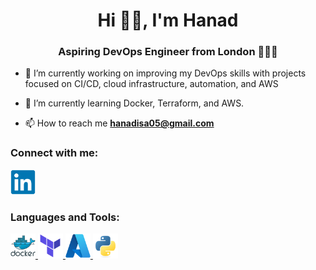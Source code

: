 <h1 align="center">Hi 👋🏾, I'm Hanad</h1>
<h3 align="center">Aspiring DevOps Engineer from London 📍🇬🇧</h3>

- 🔭 I’m currently working on improving my DevOps skills with projects focused on CI/CD, cloud infrastructure, automation, and AWS

- 🌱 I’m currently learning Docker, Terraform, and AWS.

- 📫 How to reach me **hanadisa05@gmail.com**


<h3 align="left">Connect with me:</h3>
<p align="left">
  <a href= "https://www.linkedin.com/in/hanad-isa-35747a245/" target="_blank">
    <img src="https://raw.githubusercontent.com/devicons/devicon/master/icons/linkedin/linkedin-original.svg" alt="linkedin" width="40" height="40"/>
  </a>
</p>

<h3 align="left">Languages and Tools:</h3>
<p align="left">
  <a href="https://www.docker.com/" target="_blank" rel="noreferrer">
    <img src="https://raw.githubusercontent.com/devicons/devicon/master/icons/docker/docker-original-wordmark.svg" alt="docker" width="40" height="40"/>
  </a>
  <a href="https://www.terraform.io/" target="_blank" rel="noreferrer">
    <img src="https://raw.githubusercontent.com/devicons/devicon/master/icons/terraform/terraform-original.svg" alt="terraform" width="40" height="40"/>
  </a>
  <a href="https://azure.microsoft.com/" target="_blank" rel="noreferrer">
    <img src="https://raw.githubusercontent.com/devicons/devicon/master/icons/azure/azure-original.svg" alt="azure" width="40" height="40"/>
  </a>
  <a href="https://www.python.org" target="_blank" rel="noreferrer">
    <img src="https://raw.githubusercontent.com/devicons/devicon/master/icons/python/python-original.svg" alt="python" width="40" height="40"/>
  </a>
</p>
